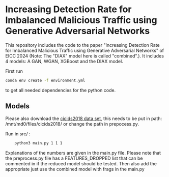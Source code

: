 # Increasing Detection Rate for Imbalanced Malicious Traffic using Generative Adversarial Networks
This repository includes the code to the paper "Increasing Detection Rate for Imbalanced Malicious Traffic using Generative Adversarial Networks" of EICC 2024 (Note: The "DIAX" model here is called "combined".).
It includes 4 models: A GAN, WGAN, XGBoost and the DIAX model.

First run
``` bash
conda env create -f environment.yml
```
to get all needed dependencies for the python code.

## Models
Please also download the [cicids2018 data set](https://registry.opendata.aws/cse-cic-ids2018/), this needs to be put in path: /mnt/md0/files/cicids2018/ or change the path in prepocess.py.

Run in src/ :
```bash
    python3 main.py 1 1 1
```

Explanations of the numbers are given in the main.py file.
Please note that the preprocess.py file has a FEATURES_DROPPED list that can be commented in if the reduced model should be tested. Then also add the appropriate just use the combined model with frags in the main.py
